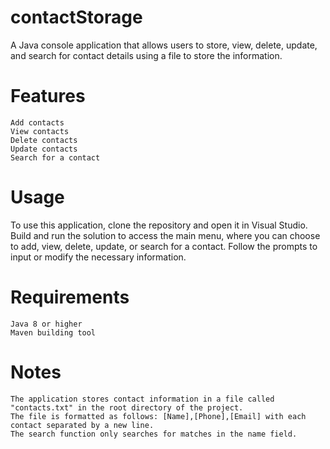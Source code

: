 # contactStorage
A Java console application that allows users to store, view, delete, update, and search for contact details using a file to store the information.


# Features
```
Add contacts
View contacts
Delete contacts
Update contacts
Search for a contact
```
# Usage
To use this application, clone the repository and open it in Visual Studio. Build and run the solution to access the main menu, where you can choose to add, view, delete, update, or search for a contact. Follow the prompts to input or modify the necessary information.

# Requirements
```
Java 8 or higher
Maven building tool
```

# Notes
```
The application stores contact information in a file called "contacts.txt" in the root directory of the project.
The file is formatted as follows: [Name],[Phone],[Email] with each contact separated by a new line.
The search function only searches for matches in the name field.
```


